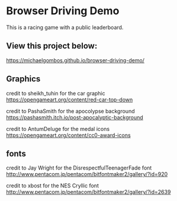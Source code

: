 # Browser Driving Demo
This is a racing game with a public leaderboard.

## View this project below:
https://michaelgombos.github.io/browser-driving-demo/

## Graphics

credit to sheikh_tuhin for the car graphic
https://opengameart.org/content/red-car-top-down

credit to PashaSmith for the apocolypse background
https://pashasmith.itch.io/post-apocalyptic-background

credit to AntumDeluge for the medal icons
https://opengameart.org/content/cc0-award-icons

## fonts

credit to Jay Wright for the DisrespectfulTeenagerFade font
http://www.pentacom.jp/pentacom/bitfontmaker2/gallery/?id=920

credit to xbost for the NES Cryllic font
http://www.pentacom.jp/pentacom/bitfontmaker2/gallery/?id=2639


